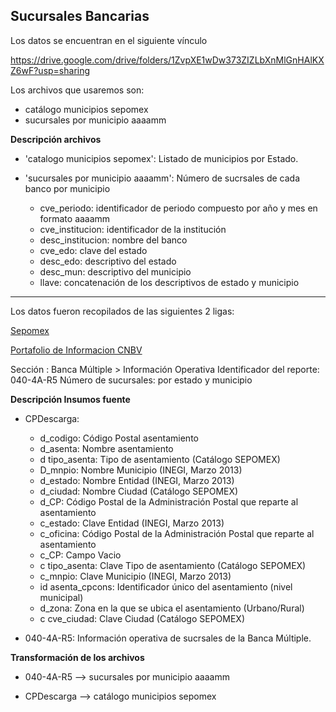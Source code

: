 ## Sucursales Bancarias


Los datos se encuentran en el siguiente vínculo

https://drive.google.com/drive/folders/1ZvpXE1wDw373ZIZLbXnMlGnHAlKXZ6wF?usp=sharing


Los archivos que usaremos son:
- catálogo municipios sepomex
- sucursales por municipio aaaamm


**Descripción archivos**


* 'catalogo municipios sepomex': Listado de municipios por Estado.

* 'sucursales por municipio aaaamm': Número de sucrsales de cada banco por municipio
	- cve_periodo: identificador de periodo compuesto por año y mes en formato aaaamm
	- cve_institucion: identificador de la institución 
	- desc_institucion: nombre del banco
	- cve_edo: clave del estado
	- desc_edo: descriptivo del estado
	- desc_mun: descriptivo del municipio
	- llave: concatenación de los descriptivos de estado y municipio

---

Los datos fueron recopilados de las siguientes 2 ligas:

[Sepomex](https://www.correosdemexico.gob.mx/SSLServicios/ConsultaCP/CodigoPostal_Exportar.aspx)

[Portafolio de Informacion CNBV](https://www.cnbv.gob.mx/Paginas/PortafolioDeInformacion.aspx)

Sección : Banca Múltiple > Información Operativa
Identificador del reporte: 040-4A-R5 Número de sucursales: por estado y municipio


**Descripción Insumos fuente**


* CPDescarga: 
	- d_codigo: Código Postal asentamiento
	- d_asenta: Nombre asentamiento
	- d tipo_asenta: Tipo de asentamiento (Catálogo SEPOMEX)
	- D_mnpio: Nombre Municipio (INEGI, Marzo 2013)
	- d_estado: Nombre Entidad (INEGI, Marzo 2013)
	- d_ciudad: Nombre Ciudad (Catálogo SEPOMEX)
	- d_CP: Código Postal de la Administración Postal que reparte al asentamiento
	- c_estado: Clave Entidad (INEGI, Marzo 2013)
	- c_oficina: Código Postal de la Administración Postal que reparte al asentamiento
	- c_CP: Campo Vacio
	- c tipo_asenta: Clave Tipo de asentamiento (Catálogo SEPOMEX)
	- c_mnpio: Clave Municipio (INEGI, Marzo 2013)
	- id asenta_cpcons: Identificador único del asentamiento (nivel municipal)
	- d_zona: Zona en la que se ubica el asentamiento (Urbano/Rural)
	- c cve_ciudad: Clave Ciudad (Catálogo SEPOMEX)


* 040-4A-R5: Información operativa de sucrsales de la Banca Múltiple.



**Transformación de los archivos**

- 040-4A-R5 --> sucursales por municipio aaaamm

- CPDescarga --> catálogo municipios sepomex

